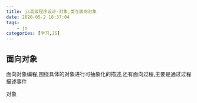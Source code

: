 ```yaml
---
title: js高级程序设计-对象,类与面向对象
date: 2020-05-2 18:37:04
tags:
    - js
categories: [学习,JS]
---
```

## 面向对象

面向对象编程,围绕具体的对象进行可抽象化的描述,还有面向过程,主要是通过过程描述事件
<!-- more -->
对象